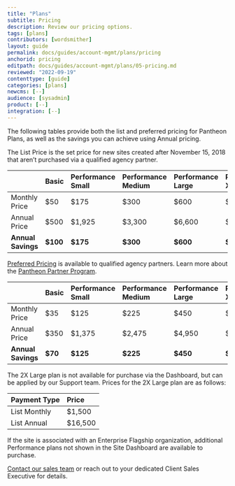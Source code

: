 ```yaml
---
title: "Plans"
subtitle: Pricing
description: Review our pricing options.
tags: [plans]
contributors: [wordsmither]
layout: guide
permalink: docs/guides/account-mgmt/plans/pricing
anchorid: pricing
editpath: docs/guides/account-mgmt/plans/05-pricing.md
reviewed: "2022-09-19"
contenttype: [guide]
categories: [plans]
newcms: [--]
audience: [sysadmin]
product: [--]
integration: [--]
---
```


The following tables provide both the list and preferred pricing for Pantheon Plans, as well as the savings you can achieve using Annual pricing.

<TabList>

<Tab title="List Price" id="tab-1-anchor" active={true}>

The List Price is the set price for new sites created after November 15, 2018 that aren’t purchased via a qualified agency partner.

|                    | Basic         | Performance Small | Performance Medium | Performance Large | Performance XL       |
|:------------------ |:------------- |:----------------- |:------------------ |:----------------- |:-------------------- |
| Monthly Price      | $50           | $175              | $300               | $600              | $1,000               |
| Annual Price       | $500          | $1,925            | $3,300             | $6,600            | $11,000              |
| **Annual Savings** | **$100**      | **$175**          | **$300**           | **$600**          | **$1,000**           |

</Tab>

<Tab title="Preferred Price" id="tab-2-id">

[Preferred Pricing](https://pantheon.io/plans/agency-preferred-pricing) is available to qualified agency partners. Learn more about the [Pantheon Partner Program](https://pantheon.io/partner-program).


|                    | Basic   | Performance Small | Performance Medium | Performance Large | Performance XL  |
|:------------------ |:------- |:----------------- |:------------------ |:----------------- |:--------------- |
| Monthly Price      | $35     | $125              | $225               | $450              | $750            |
| Annual Price       | $350    | $1,375            | $2,475             | $4,950            | $8,250          |
| **Annual Savings** | **$70** | **$125**          | **$225**           | **$450**          | **$750**        |

</Tab>

<Tab title="2X Large" id="2x">

The 2X Large plan is not available for purchase via the Dashboard, but can be applied by our Support team. Prices for the 2X Large plan are as follows:

| Payment Type      | Price            |
|:----------------- |:---------------- |
| List Monthly      |  $1,500          |
| List Annual       |  $16,500         |

</Tab>

</TabList>

<Alert title="Note" type="info" >

If the site is associated with an Enterprise Flagship organization, additional Performance plans not shown in the Site Dashboard are available to purchase.

[Contact our sales team](https://pantheon.io/contact-us) or reach out to your dedicated Client Sales Executive for details.

</Alert>


